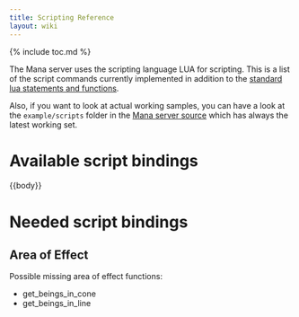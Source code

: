 ```yaml
---
title: Scripting Reference
layout: wiki
---
```

{% include toc.md %}

The Mana server uses the scripting language LUA for scripting. This is a list
of the script commands currently implemented in addition to the
[standard lua statements and functions](http://www.lua.org/manual/5.1/).

Also, if you want to look at actual working samples, you can have a look at the
`example/scripts` folder in the
[Mana server source](https://github.com/mana/manaserv/tree/master/example/scripts)
which has always the latest working set.

# Available script bindings

{{body}}

# Needed script bindings

## Area of Effect
Possible missing area of effect functions:

 * get_beings_in_cone
 * get_beings_in_line
